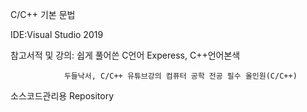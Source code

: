 C/C++ 기본 문법

IDE:Visual Studio 2019

참고서적 및 강의: 쉽게 풀어쓴 C언어 Experess, C++언어본색
                
                두들낙서, C/C++ 유튜브강의 컴퓨터 공학 전공 필수 올인원(C/C++)

소스코드관리용 Repository
